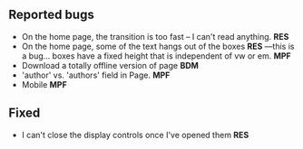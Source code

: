 ## Reported bugs

* On the home page, the transition is too fast – I can't read anything. **RES**
* On the home page, some of the text hangs out of the boxes **RES** &mdash;this is a bug... boxes have a fixed height that is independent of vw or em.
**MPF**
* Download a totally offline version of page **BDM**
* 'author' vs. 'authors' field in Page. **MPF**
* Mobile **MPF**

## Fixed
* I can't close the display controls once I've opened them **RES**